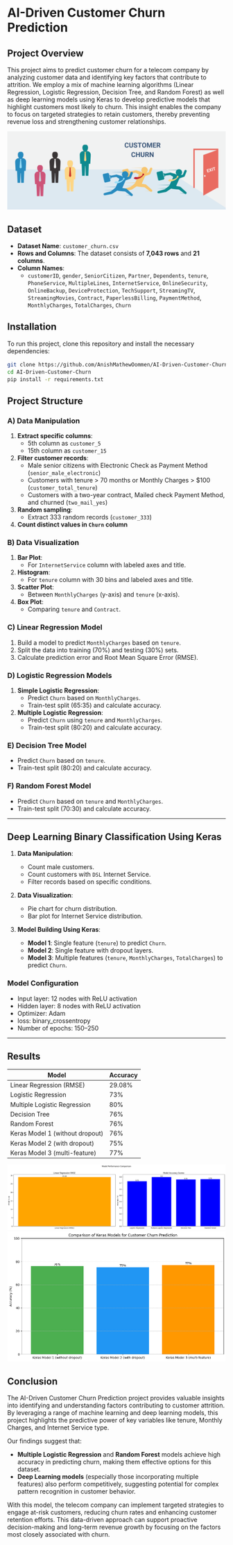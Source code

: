 # AI-Driven Customer Churn Prediction

## Project Overview
This project aims to predict customer churn for a telecom company by analyzing customer data and identifying key factors that contribute to attrition. We employ a mix of machine learning algorithms (Linear Regression, Logistic Regression, Decision Tree, and Random Forest) as well as deep learning models using Keras to develop predictive models that highlight customers most likely to churn. This insight enables the company to focus on targeted strategies to retain customers, thereby preventing revenue loss and strengthening customer relationships.

![Customer Churn Prediction](Images/project_logo.png)

## Dataset
- **Dataset Name**: `customer_churn.csv`
- **Rows and Columns**: The dataset consists of **7,043 rows** and **21 columns**.
- **Column Names**:
   - `customerID`, `gender`, `SeniorCitizen`, `Partner`, `Dependents`, `tenure`, `PhoneService`, `MultipleLines`, `InternetService`, `OnlineSecurity`, `OnlineBackup`, `DeviceProtection`, `TechSupport`, `StreamingTV`, `StreamingMovies`, `Contract`, `PaperlessBilling`, `PaymentMethod`, `MonthlyCharges`, `TotalCharges`, `Churn`

## Installation
To run this project, clone this repository and install the necessary dependencies:

```bash
git clone https://github.com/AnishMathewOommen/AI-Driven-Customer-Churn.git
cd AI-Driven-Customer-Churn
pip install -r requirements.txt
```

## Project Structure

### A) Data Manipulation
1. **Extract specific columns**:
   - 5th column as `customer_5`
   - 15th column as `customer_15`
2. **Filter customer records**:
   - Male senior citizens with Electronic Check as Payment Method (`senior_male_electronic`)
   - Customers with tenure > 70 months or Monthly Charges > $100 (`customer_total_tenure`)
   - Customers with a two-year contract, Mailed check Payment Method, and churned (`two_mail_yes`)
3. **Random sampling**:
   - Extract 333 random records (`customer_333`)
4. **Count distinct values in `Churn` column**

### B) Data Visualization
1. **Bar Plot**:
   - For `InternetService` column with labeled axes and title.
2. **Histogram**:
   - For `tenure` column with 30 bins and labeled axes and title.
3. **Scatter Plot**:
   - Between `MonthlyCharges` (y-axis) and `tenure` (x-axis).
4. **Box Plot**:
   - Comparing `tenure` and `Contract`.

### C) Linear Regression Model
1. Build a model to predict `MonthlyCharges` based on `tenure`.
2. Split the data into training (70%) and testing (30%) sets.
3. Calculate prediction error and Root Mean Square Error (RMSE).

### D) Logistic Regression Models
1. **Simple Logistic Regression**:
   - Predict `Churn` based on `MonthlyCharges`.
   - Train-test split (65:35) and calculate accuracy.
2. **Multiple Logistic Regression**:
   - Predict `Churn` using `tenure` and `MonthlyCharges`.
   - Train-test split (80:20) and calculate accuracy.

### E) Decision Tree Model
- Predict `Churn` based on `tenure`.
- Train-test split (80:20) and calculate accuracy.

### F) Random Forest Model
- Predict `Churn` based on `tenure` and `MonthlyCharges`.
- Train-test split (70:30) and calculate accuracy.

---

## Deep Learning Binary Classification Using Keras

1. **Data Manipulation**:
   - Count male customers.
   - Count customers with `DSL` Internet Service.
   - Filter records based on specific conditions.

2. **Data Visualization**:
   - Pie chart for churn distribution.
   - Bar plot for Internet Service distribution.

3. **Model Building Using Keras**:
   - **Model 1**: Single feature (`tenure`) to predict `Churn`.
   - **Model 2**: Single feature with dropout layers.
   - **Model 3**: Multiple features (`tenure`, `MonthlyCharges`, `TotalCharges`) to predict `Churn`.

### Model Configuration
- Input layer: 12 nodes with ReLU activation
- Hidden layer: 8 nodes with ReLU activation
- Optimizer: Adam
- loss: binary_crossentropy
- Number of epochs: 150–250

---

## Results

| Model                           | Accuracy |
|---------------------------------|----------|
| Linear Regression (RMSE)        | 29.08%   |
| Logistic Regression             | 73%      |
| Multiple Logistic Regression    | 80%      |
| Decision Tree                   | 76%      |
| Random Forest                   | 76%      |
| Keras Model 1 (without dropout) | 76%      |
| Keras Model 2 (with dropout)    | 75%      |
| Keras Model 3 (multi-feature)   | 77%      |
![Customer Churn Prediction - ML](Images/ML_algo_results.png)
![Customer Churn Prediction - DL](Images/DL_model_results.png)

## Conclusion

The AI-Driven Customer Churn Prediction project provides valuable insights into identifying and understanding factors contributing to customer attrition. By leveraging a range of machine learning and deep learning models, this project highlights the predictive power of key variables like tenure, Monthly Charges, and Internet Service type. 

Our findings suggest that:
- **Multiple Logistic Regression** and **Random Forest** models achieve high accuracy in predicting churn, making them effective options for this dataset.
- **Deep Learning models** (especially those incorporating multiple features) also perform competitively, suggesting potential for complex pattern recognition in customer behavior.

With this model, the telecom company can implement targeted strategies to engage at-risk customers, reducing churn rates and enhancing customer retention efforts. This data-driven approach can support proactive decision-making and long-term revenue growth by focusing on the factors most closely associated with churn.